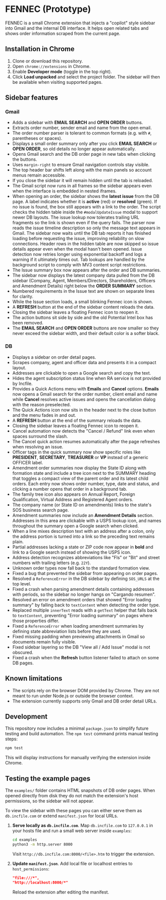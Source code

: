 # FENNEC (Prototype)

FENNEC is a small Chrome extension that injects a "copilot" style sidebar into
Gmail and the internal DB interface. It helps open related tabs and shows order
information scraped from the current page.

## Installation in Chrome

1. Clone or download this repository.
2. Open `chrome://extensions` in Chrome.
3. Enable **Developer mode** (toggle in the top right).
4. Click **Load unpacked** and select the project folder. The sidebar will then
   be available when visiting supported pages.

## Sidebar features

### Gmail
- Adds a sidebar with **EMAIL SEARCH** and **OPEN ORDER** buttons.
- Extracts order number, sender email and name from the open email.
- The order number parser is tolerant to common formats (e.g. with `#`, parentheses or spaces).
- Displays a small order summary only after you click **EMAIL SEARCH** or
  **OPEN ORDER**, so old details no longer appear automatically.
- Opens Gmail search and the DB order page in new tabs when clicking the buttons.
- Uses `margin-right` to ensure Gmail navigation controls stay visible.
- The top header bar shifts left along with the main panels so account menus remain accessible.
- If you close the sidebar it will remain hidden until the tab is reloaded.
- The Gmail script now runs in all frames so the sidebar appears even when the
  interface is embedded in nested iframes.
- When opening an order, the sidebar shows the **latest issue** from the DB page.
  A label indicates whether it is **active** (red) or **resolved** (green). If no
  issue is found, the box still appears with a link to the order. The script
  checks the hidden table inside the `#modalUpdateIssue` modal to support newer
  DB layouts. The issue lookup now tolerates trailing URL fragments so the link
  is shown even if the query fails. The parser now reads the issue timeline
  description so only the message text appears in Gmail. The sidebar now waits
  until the DB tab reports it has finished loading before requesting the issue,
  improving reliability on slow connections.
  Header rows in the hidden table are now skipped so issue details appear
  even when the modal hasn't been opened. Issue detection now retries longer
  using exponential backoff and logs a warning if it ultimately times out. Tab
  lookups are handled by the background script to comply with MV3 content
  script restrictions.
- The Issue summary box now appears after the order and DB summaries.
- The sidebar now displays the latest company data pulled from the DB
  sidebar (Company, Agent, Members/Directors, Shareholders, Officers and
  Amendment Details) right below the **ORDER SUMMARY** section.
- Numbered requirements in the Issue text are shown on separate lines for clarity.
- While the Issue section loads, a small blinking Fennec icon is shown.
- A **REFRESH** button at the end of the sidebar content reloads the data.
- Closing the sidebar leaves a floating Fennec icon to reopen it.
- The action buttons sit side by side and the old Potential Intel box has
  been removed.
- The **EMAIL SEARCH** and **OPEN ORDER** buttons are now smaller so they
  never exceed the sidebar width, and their default color is a softer black.

### DB
- Displays a sidebar on order detail pages.
- Scrapes company, agent and officer data and presents it in a compact layout.
- Addresses are clickable to open a Google search and copy the text.
- Hides the agent subscription status line when RA service is not provided by Incfile.
- Provides a Quick Actions menu with **Emails** and **Cancel** options. **Emails** now opens a Gmail search for the order number, client email and name while **Cancel** resolves active issues and opens the cancellation dialog with the reason preselected.
- The Quick Actions icon now sits in the header next to the close button and the menu fades in and out.
- A **REFRESH** button at the end of the summary reloads the data.
- Closing the sidebar leaves a floating Fennec icon to reopen it.
- Cancel automation now detects the "Cancel / Refund" link even when spaces surround the slash.
- The Cancel quick action resumes automatically after the page refreshes when resolving an issue.
- Officer tags in the quick summary now show specific roles like
  **PRESIDENT**, **SECRETARY**, **TREASURER** or **VP** instead of a generic
  OFFICER label.
- Amendment order summaries now display the State ID along with formation
  state and include a tree icon next to the SUMMARY heading that toggles a compact
  view of the parent order and its latest child orders. Each entry now shows order number,
  type, date and status, and clicking a number opens that order in a background
  tab.
- The family tree icon also appears on Annual Report, Foreign Qualification,
  Virtual Address and Registered Agent orders.
- The company name (or State ID on amendments) links to the state's SOS business
  search page.
- Amendment summaries now include an **Amendment Details** section. Addresses in
  this area are clickable with a USPS lookup icon, and names throughout the
  summary open a Google search when clicked.
- When a line mixes description text with an address after a colon, only the
  address portion is turned into a link so the preceding text remains plain.
- Partial addresses lacking a state or ZIP code now appear in **bold** and link
  to a Google search instead of showing the USPS icon.
- Address detection recognizes abbreviations like "Fls" or "Bit" and street
  numbers with trailing letters (e.g. `22Y`).
- Unknown order types now fall back to the standard formation view.
- Fixed a bug that prevented the sidebar from appearing on order pages.
- Resolved a `ReferenceError` in the DB sidebar by defining `SOS_URLS` at
  the top level.
- Fixed a crash when parsing amendment details containing addresses with
  periods, so the sidebar no longer hangs on "Cargando resumen".
- Resolved an error on amendment orders that showed "Error loading summary"
  by falling back to `textContent` when detecting the order type.
- Replaced multiple `innerText` reads with a `getText` helper that falls back
  to `textContent`, preventing "Error loading summary" on pages where those
  properties differ.
- Fixed a `ReferenceError` when loading amendment summaries by defining
  state abbreviation lists before they are used.
- Fixed missing padding when previewing attachments in Gmail so documents
  remain fully visible.
- Fixed sidebar layering so the DB "View all / Add Issue" modal is not
  obscured.
- Fixed a crash when the **Refresh** button listener failed to attach on some DB pages.

## Known limitations

- The scripts rely on the browser DOM provided by Chrome. They are not meant to
  run under Node.js or outside the browser context.
- The extension currently supports only Gmail and DB order detail URLs.

## Development

This repository now includes a minimal `package.json` to simplify future testing and build automation. The `npm test` command prints manual testing steps:

```bash
npm test
```

This will display instructions for manually verifying the extension inside Chrome.

## Testing the example pages

The `examples/` folder contains HTML snapshots of DB order pages. When opened directly from disk they do not match the extension's host permissions, so the sidebar will not appear.

To view the sidebar with these pages you can either serve them as `db.incfile.com` or extend `manifest.json` for local URLs.

1. **Serve locally as `db.incfile.com`**. Map `db.incfile.com` to `127.0.0.1` in your hosts file and run a small web server inside `examples`:

    ```bash
    cd examples
    python3 -m http.server 8000
    ```

    Visit `http://db.incfile.com:8000/<file>.htm` to trigger the extension.

2. **Update `manifest.json`**. Add local file or localhost entries to `host_permissions`:

    ```json
    "file:///*",
    "http://localhost:8000/*"
    ```

    Reload the extension after editing the manifest.
